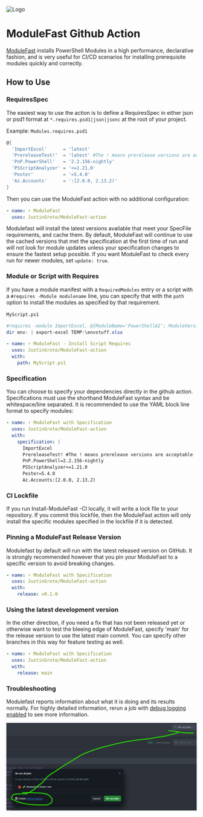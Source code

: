 ![Logo](https://github.com/JustinGrote/ModuleFast/raw/main/images/logo.gif)

# ModuleFast Github Action

[ModuleFast](https://github.com/JustinGrote/ModuleFast) installs PowerShell Modules in a high performance, declarative fashion, and is very useful for CI/CD scenarios for installing prerequisite modules quickly and correctly.

## How to Use

### RequiresSpec

The easiest way to use the action is to define a RequiresSpec in either json or psd1 format at `*.requires.psd1|json|jsonc` at the root of your project.

Example:
`Modules.requires.psd1`

```powershell
@{
  'ImportExcel'      = 'latest'
  'PrereleaseTest!'  = 'latest' #The ! means prerelease versions are acceptable
  'PnP.PowerShell'   = '2.2.156-nightly'
  'PSScriptAnalyzer' = '<=1.21.0'
  'Pester'           = '=5.4.0'
  'Az.Accounts'      = ':[2.0.0, 2.13.2)'
}
```

Then you can use the ModuleFast action with no additional configuration:

```yaml
- name: ⚡ ModuleFast
  uses: JustinGrote/ModuleFast-action
```

Modulefast will install the latest versions available that meet your SpecFile requirements, and cache them. By default, ModuleFast will continue to use the cached versions that met the specification at the first time of run and will not look for module updates unless your specification changes to ensure the fastest setup possible. If you want ModuleFast to check every run for newer modules, set `update: true`.

### Module or Script with Requires

If you have a module manifest with a `RequiredModules` entry or a script with a `#requires -Module modulename` line, you can specify that with the `path` option to install the modules as specified by that requirement.

`MyScript.ps1`

```powershell
#requires -module ImportExcel, @{ModuleName='PowerShellAI'; ModuleVersion='0.9.4'}
dir env: | export-excel TEMP:\envstuff.xlsx
```

```yaml
- name: ⚡ ModuleFast - Install Script Requires
  uses: JustinGrote/ModuleFast-action
  with:
    path: MyScript.ps1
```

### Specification

You can choose to specify your dependencies directly in the github action. Specifications must use the shorthand ModuleFast syntax and be whitespace/line separated. It is recommended to use the YAML block line format to specify modules:

```yaml
- name: ⚡ ModuleFast with Specification
  uses: JustinGrote/ModuleFast-action
  with:
    specification: |
      ImportExcel
      PrereleaseTest! #The ! means prerelease versions are acceptable
      PnP.PowerShell=2.2.156-nightly
      PSScriptAnalyzer<=1.21.0
      Pester=5.4.0
      Az.Accounts:[2.0.0, 2.13.2)
```

### CI Lockfile

If you run Install-ModuleFast -CI locally, it will write a lock file to your repository. If you commit this lockfile, then the ModuleFast action will only install the specific modules specified in the lockfile if it is detected.

### Pinning a ModuleFast Release Version

Modulefast by default will run with the latest released version on GitHub. It is strongly recommended however that you
pin your ModuleFast to a specific version to avoid breaking changes.

```yaml
- name: ⚡ ModuleFast with Specification
  uses: JustinGrote/ModuleFast-action
  with:
    release: v0.1.0
```

### Using the latest development version

In the other direction, if you need a fix that has not been released yet or otherwise want to test the bleeing edge of
ModuleFast, specify 'main' for the release version to use the latest main commit. You can specify other branches in this
way for feature testing as well.

```yaml
- name: ⚡ ModuleFast with Specification
  uses: JustinGrote/ModuleFast-action
  with:
    release: main
```

### Troubleshooting

Modulefast reports information about what it is doing and its results normally. For highly detailed information, rerun a job with [debug logging enabled](https://docs.github.com/en/actions/monitoring-and-troubleshooting-workflows/enabling-debug-logging) to see more information.

![Enable ModuleFast Debugging](images/README/image.png)
